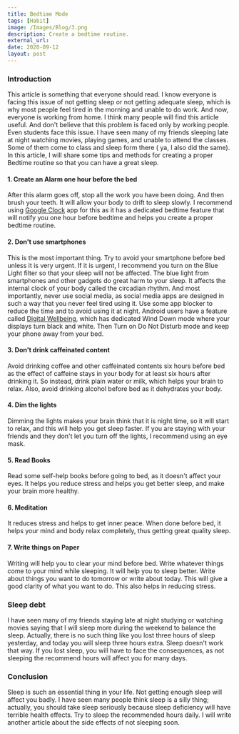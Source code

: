 ```yaml
---
title: Bedtime Mode
tags: [Habit]
image: /Images/Blog/3.png
description: Create a bedtime routine.
external_url:
date: 2020-09-12
layout: post
---
```

### Introduction
This article is something that everyone should read. I know everyone is facing this issue of not getting sleep or not getting adequate sleep, which is why most people feel tired in the morning and unable to do work. And now, everyone is working from home. I think many people will find this article useful. And don't believe that this problem is faced only by working people. Even students face this issue. I have seen many of my friends sleeping late at night watching movies, playing games, and unable to attend the classes. Some of them come to class and sleep form there ( ya, I also did the same). In this article, I will share some tips and methods for creating a proper Bedtime routine so that you can have a great sleep.

#### 1. Create an Alarm one hour before the bed
After this alarm goes off, stop all the work you have been doing. And then brush your teeth. It will allow your body to drift to sleep slowly. I recommend using [Google Clock](https://play.google.com/store/apps/details?id=com.google.android.deskclock&hl=en-GB) app for this as it has a dedicated bedtime feature that will notify you one hour before bedtime and helps you create a proper bedtime routine.

#### 2. Don't use smartphones
This is the most important thing. Try to avoid your smartphone before bed unless it is very urgent. If it is urgent, I recommend you turn on the Blue Light filter so that your sleep will not be affected. The blue light from smartphones and other gadgets do great harm to your sleep. It affects the internal clock of your body called the circadian rhythm.
And most importantly, never use social media, as social media apps are designed in such a way that you never feel tired using it. Use some app blocker to reduce the time and to avoid using it at night. Android users have a feature called [Digital Wellbeing](https://play.google.com/store/apps/details?id=com.google.android.apps.wellbeing&hl=en-GB), which has dedicated Wind Down mode where your displays turn black and white. Then Turn on Do Not Disturb mode and keep your phone away from your bed.

#### 3. Don't drink caffeinated content
Avoid drinking coffee and other caffeinated contents six hours before bed as the effect of caffeine stays in your body for at least six hours after drinking it. So instead, drink plain water or milk, which helps your brain to relax. Also, avoid drinking alcohol before bed as it dehydrates your body.

#### 4. Dim the lights
Dimming the lights makes your brain think that it is night time, so it will start to relax, and this will help you get sleep faster. If you are staying with your friends and they don't let you turn off the lights, I recommend using an eye mask.

#### 5. Read Books
Read some self-help books before going to bed, as it doesn't affect your eyes. It helps you reduce stress and helps you get better sleep, and make your brain more healthy.

#### 6. Meditation
It reduces stress and helps to get inner peace. When done before bed, it helps your mind and body relax completely, thus getting great quality sleep.

#### 7. Write things on Paper
Writing will help you to clear your mind before bed. Write whatever things come to your mind while sleeping. It will help you to sleep better. Write about things you want to do tomorrow or write about today. This will give a good clarity of what you want to do. This also helps in reducing stress.

### Sleep debt
I have seen many of my friends staying late at night studying or watching movies saying that I will sleep more during the weekend to balance the sleep. Actually, there is no such thing like you lost three hours of sleep yesterday, and today you will sleep three hours extra. Sleep doesn't work that way. If you lost sleep, you will have to face the consequences, as not sleeping the recommend hours will affect you for many days.

### Conclusion
Sleep is such an essential thing in your life. Not getting enough sleep will affect you badly. I have seen many people think sleep is a silly thing; actually, you should take sleep seriously because sleep deficiency will have terrible health effects. Try to sleep the recommended hours daily. I will write another article about the side effects of not sleeping soon.